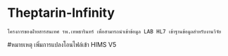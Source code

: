 # Theptarin-Infinity
    โครงการของฝ่ายสารสนเทศ รพ.เทพธารินทร์ เพื่อสามารถนำเข้าข้อมูล LAB HL7 เข้าฐานข้อมูลสำหรับงานวิจัย
#หมายเหตุ
   เพิ่มการแปลงโอนไฟล์เข้า HIMS V5
